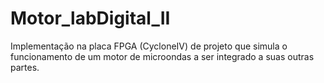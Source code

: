 # Motor_labDigital_II

Implementação na placa FPGA (CycloneIV) de projeto que simula o funcionamento de
um motor de microondas a ser integrado a suas outras partes.
